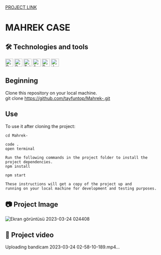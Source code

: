[PROJECT LINK](https://tayfuntop-mahrek-case.surge.sh/)

# MAHREK CASE

## 🛠  Technologies and tools

<p>
<img src="https://img.shields.io/badge/React-282C34?logo=react&logoColor=61DAFB" alt="React logo" title="React" height="25" />
<img src="https://img.shields.io/badge/Redux-282C34?logo=redux&logoColor=764ABC" alt="Redux logo" title="Redux" height="25" />
<img src="https://img.shields.io/badge/Tailwind-282C34?logo=tailwind%20css&logoColor=38B2AC" alt="Tailwind logo" title="Tailwind" height="25" />
<img src="https://img.shields.io/badge/Ant%20Design-282C34?logo=ant-design&logoColor=07a5f9" alt="Antd logo" title="Antd" height="25" />
<img src="https://img.shields.io/badge/React%20Router-282C34?logo=react-router&logoColor=CA4245" alt="React router logo" title="Router" height="25" />
<img src="https://img.shields.io/badge/JavaScript-282C34?logo=javascript&logoColor=F7DF1E" alt="JavaScript logo" title="JavaScript" height="25" />

</p>

## Beginning

Clone this repository on your local machine.
<br>
git clone https://github.com/tayfuntop/Mahrek-.git

## Use

To use it after cloning the project:
```
cd Mahrek-

code .
open terminal

Run the following commands in the project folder to install the project dependencies.
npm install

npm start

These instructions will get a copy of the project up and 
running on your local machine for development and testing purposes.
```

## 📷 Project Image

![Ekran görüntüsü 2023-03-24 024408](https://user-images.githubusercontent.com/100048051/227391079-a79ae2bb-1716-42db-9e6e-a4bc29c9442e.jpg)

## 🎥 Project video

Uploading bandicam 2023-03-24 02-58-10-189.mp4…
